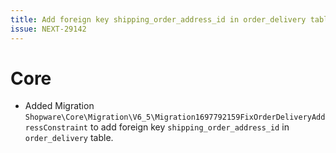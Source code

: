 ```yaml
---
title: Add foreign key shipping_order_address_id in order_delivery table
issue: NEXT-29142
---
```

# Core
* Added Migration `Shopware\Core\Migration\V6_5\Migration1697792159FixOrderDeliveryAddressConstraint` to add foreign key `shipping_order_address_id` in `order_delivery` table.
